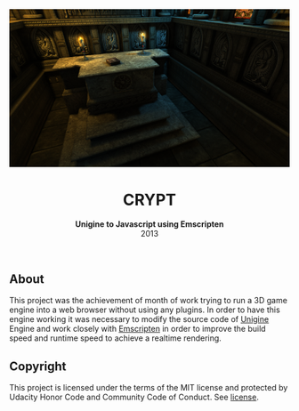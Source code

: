 <div align="center"><img src="assets/screenshots/00.png"></div>
<h1 align="center">CRYPT</h1>
<p align="center">
<strong>Unigine to Javascript using Emscripten</strong>
<br>2013
</p>
<br/>
<h2>About</h2>
This project was the achievement of month of work trying to run a 3D game engine into a web browser without using any plugins. In order to have this engine working it was necessary to modify the source code of <a href="https://unigine.com">Unigine</a> Engine and work closely with <a href="https://emscripten.org">Emscripten</a> in order to improve the build speed and runtime speed to achieve a realtime rendering.

<h2>Copyright</h2>
This project is licensed under the terms of the MIT license and protected by Udacity Honor Code and Community Code of Conduct. See <a href="LICENSE">license</a>.